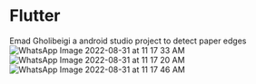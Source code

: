 # Flutter
Emad Gholibeigi
a android studio project to detect paper edges
![WhatsApp Image 2022-08-31 at 11 17 33 AM](https://user-images.githubusercontent.com/71922979/187613263-ddbed815-022a-4108-860a-ee83c743049e.jpeg)
![WhatsApp Image 2022-08-31 at 11 17 20 AM](https://user-images.githubusercontent.com/71922979/187613299-e02f3b5e-b69f-48c2-8335-877bea5ef847.jpeg)
![WhatsApp Image 2022-08-31 at 11 17 46 AM](https://user-images.githubusercontent.com/71922979/187613308-97415f9d-246f-4dca-878c-8d28a6786f9a.jpeg)
